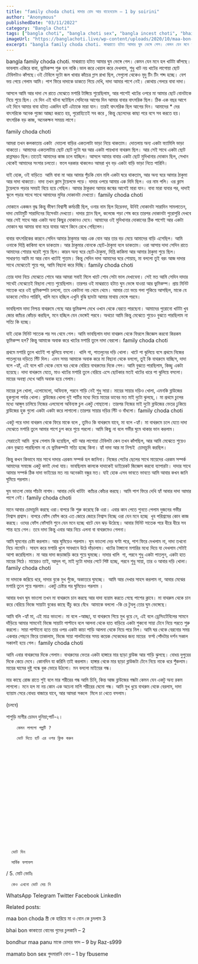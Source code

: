 ```yaml
---
title: "family choda choti মাদার চোদ আর বাহেনচোদ – 1 by soirini"
author: "Anonymous"
publishedDate: "03/11/2022"
category: "Bangla Choti"
tags: ["bangla choti", "bangla choti sex", "bangla incest choti", "bhai bon", "bhai bon choda chudi", "bon ke choda", "choti", "incest choti", "incest choti golpo", "Maa Chhele", "maa ke chuda"]
imageUrl: "https://banglachoti.live/wp-content/uploads/2020/10/maa-bon-choda-choti-150x150.jpg"
excerpt: "bangla family choda choti. মাঝরাতে হটাত আমার ঘুম ভেঙ্গে গেল। কেমন যেন মনে হল খাটটা কাঁপছে। ভাবলাম একিরে বাবা, ভুমিকম্প শুরু হল নাকি।ভাল করে খেয়াল করে দেখলাম, শুধু খাট নয় খাটের লাগোয়া ছোট টেবিলটাও কাঁপ..."
---
```


bangla family choda choti. মাঝরাতে হটাত আমার ঘুম ভেঙ্গে গেল। কেমন যেন মনে হল খাটটা কাঁপছে। ভাবলাম একিরে বাবা, ভুমিকম্প শুরু হল নাকি।ভাল করে খেয়াল করে দেখলাম, শুধু খাট নয় খাটের লাগোয়া ছোট টেবিলটাও কাঁপছে।ওই টেবিলে দুটো জল খাবার কাঁচের গ্লাস রাখা ছিল, সেগুলো থেকেও মৃদু টিং টিং শব্দ হচ্ছে। বেশ ভয় পেয়ে গেলাম আমি। পাশ ফিরে দাদাকে ডাকতে গিয়ে দেখি, দাদা আমার পাশে নেই। কোথায় গেলরে বাবা দাদা।


আসলে আমি আর দাদা সে রাতে মেঝেতে মশারি টাঙ্গিয়ে শুয়েছিলাম, আর পাশেই খাটের ওপরে মা আমার ছোট বোনটাকে নিয়ে শুয়ে ছিল। যে দিন এই ঘটনা ঘটেছিল সেদিনের আগের দিন আমার বাবার বাৎসরিক ছিল। ঠিক এক বছর আগে ওই দিনে আমার বাবা হটাত একদিন হার্ট এট্যাকে মারা যান। তারই বাৎসরিক ছিল আগের দিন। আমাদের * দের বাৎসরিকে অনেক পুজো আচ্ছা করতে হয়, পুরোহিতেই সব করে , কিন্তু ছেলেদের কাছা পরে বসে সব করতে হয়। বাৎসরিক বড় কাজ, অনেকক্ষন সময়য় লাগে।


family choda choti


আমরা তখন কলকাতায় একটা  দোতলা বাড়ির একতলাটা ভাড়া নিয়ে থাকতাম। দোতলায় অন্য একটা ফ্যামিলি ভাড়া থাকতো। আমাদের একতলাটায় ছোট ছোট দুটো ঘর আর একটা পায়খানা বাথরুম ছিল। আর সেই সাথে একটা ছোট রান্নাঘরও ছিল।তাতেই আমাদের কাজ চলে যাচ্ছিল। আসলে আমার বাবার একটা ছোট মুদিখানার দোকান ছিল, সেখান থেকেই আমাদের সংসার চলতো। ফলে দরকার থাকলেও আমরা খুব বড় একটা বাড়ি ভাড়া নিতে পারিনি।


যাই হোক, ওই বাড়িতে  আমি বাবা মা আর আমার পুঁচকি বোন মলি একটা ঘরে থাকতাম, আর অন্য ঘরে আমার ঠাকুমা আর দাদা থাকতো। দাদা তখন ক্লাস টুয়েলভে পড়ে। দাদার ওপরে আমার এক দিদি ছিল। ওর নাম পলি। ওর ক্লাস টুয়েলভে পড়ার সময়ই বিয়ে হয়ে গেছিল। আমার ঠাকুরদা আমার জন্মের আগেই মারা যান। বাবা মারা যাবার পর, দাদাই স্কুলে পড়ার সাথে সাথে আমাদের মুদির দোকানটা দেখতো। family choda choti


দোকানে একজন বৃদ্ধ কিন্তু ভীষণ বিশ্বাসী কর্মচারী ছিল, ওনার নাম ছিল হিরেনদা, উনিই দোকানটা সারাদিন সামলাতেন, দাদা মোটামুটি সারাদিনের হিসেবটা দেখতো। দাদার প্ল্যান ছিল, কলেজে পড়া শেষ করে তারপর দোকানটা পুরোপুরি দেখবে আর সেই সাথে আর একটা অন্য কিছুর দোকানও দেবে। আমাদের ওই মুদিখানার দোকানের ঠিক পাশেই আর একটা দোকান ঘর আমার বাবা মরে যাবার আগে কিনে রেখে গেছিলেন।












বাবার বাৎসরিকের কারনে সেদিন আমার ঠাকুমার আর এক বোন আর তার বড় মেয়ে আমাদের বাড়ি এসেছিল। আমি ওনাকে দিপ্তি কাকিমা বলে ডাকতাম। আর ঠাকুমার বোনকে ছোট-ঠাকুমা বলে ডাকতাম। ওরা আসায় দাদা সেদিন রাতে আমাদের শোয়ার ঘরেই শুয়ে ছিল। কারন অন্য ঘরে ছোট-ঠাকুমা, দিপ্তি কাকিমা আর আমার ঠাকুমা শুয়ে ছিল।  সাধারণত আমি মা আর বোন খাটেই শুতাম। কিন্তু সেদিন দাদা আমাদের ঘরে শোয়ায়, মা বললো তুই বরং আজ দাদার সাথে মেঝেতেই শুয়ে পর, আমি বিছানা করে দিচ্ছি। family choda choti


তোর দাদা নিচে মেঝেতে শোবে আর আমরা সবাই মিলে খাটে শোব সেটা ভাল দেখাবেনা। সেই মত আমি সেদিন দাদার সাথেই মেঝেতেই বিছানা পেতে শুয়েছিলাম। তারপর ওই মাঝরাতে হটাত ঘুম ভেঙ্গে যাওয়া আর ভুমিকম্প। প্রায় মিনিট সাতেক ধরে ওই ভুমিকম্পটা চললো, তবে একটানা নয় থেমে থেমে। আমার তো ভয়ে গলা শুকিয়ে আসছিল, মাকে যে ডাকবো সেটাও পারিনি, খালি মনে হচ্ছিল এখুনি বুঝি ছাদটা আমার মাথায় ভেঙ্গে পরবে।


ভাবছিলাম দাদা নিশ্চয় বাথরুমে গেছে আর ভুমিকম্প দেখে ওখান থেকে বেরতে পারছেনা। আমাদের পুরোনো খাটটা খুব জোর ক্যাঁচর কোঁচড় করছিল, মনে হচ্ছিল যেন ভেঙ্গেই পরবে। অথচো আমি কিন্তু মেঝেতে শুয়েও বুঝতে পারছিলাম না সত্যি কি হচ্ছে।

যাই হোক মিনিট সাতেক পর সব থেমে গেল। আমি ভাবছিলাম দাদা বাথরুম থেকে ফিরলে জিজ্ঞেস করবো কিরকম ভুমিকম্প হল? কিন্তু আমাকে অবাক করে খাটের মশারি তুলে দাদা বেরলো। family choda choti


প্রথমে মশারি তুলে খাটেই পা ঝুলিয়ে বসলো।  খালি গা, পাতলুনের দড়ি খোলা। খাটে পা ঝুলিয়ে বসে প্রথমে নিজের পাতলুনের দড়িতে গিঁট দিল। এমন সময় আমাকে অবাক করে মা বিছানা থেকে বললো, তুই কি বাথরুমে যাচ্ছিস, দাদা বলে -হ্যাঁ, এই বলে খাট থেকে নেমে ঘর থেকে বেরিয়ে বাথরুমের দিকে গেল। আমি বুঝতে পারছিলাম, কিচ্ছু একটা হয়েছে। দাদা বাথরুমে যেতে, মাও খাটের মশারি তুলে বেরিয়ে এসে ছোটকার মতই খাটের ধারে পা ঝুলিয়ে বসলো। মায়ের অবস্থা দেখে আমি অবাক হয়ে গেলাম।


মায়ের চুল খোলা, এলোমেলো, অবিন্যস্ত, পরনে শাড়ি নেই শুধু সায়া। মায়ের সায়ার দড়িও খোলা, এমনকি ব্লাউজের হুকগুলো পর্যন্ত খোলা। ব্লাউজের খোলা দুই পাটির মধ্যে দিয়ে মায়ের ডাবের মত মাই দুটো ঝুলছে,। মা প্রথমে চুলের মধ্যে আঙ্গুল চালিয়ে নিজের এলমেলো অবিন্যস্ত চুল একটু গোছালো। তারপর নিজের মাই দুটো ব্লাউজের ভেতর ঢুকিয়ে ব্লাউজের হুক গুলো একটা একটা করে লাগালো।তারপর সায়ার দড়ির গিঁট ও বাঁধলো। family choda choti


একটু পরে দাদা বাথরুম থেকে ফিরে মাকে বলে , তুমিও কি বাথরুমে যাবে, মা বলে -হ্যাঁ। মা বাথরুমে চলে যেতে দাদা মেঝেতে মশারি তুলে আমার পাশে চুপ করে শুয়ে পরলো। আমি কিছু না বলে গভীর ঘুমে থাকার ভান করলাম।

সেরাতেই আমি  বুঝে গেলাম কি হয়েছিল, খাট আর লাগোয়া টেবিলটা কেন তখন কাঁপছিল, আর আমি মেঝেতে শুয়েও কেন বুঝতে পারছিলাম না যে ভুমিকম্পটা সত্যি হচ্ছে কিনা। হ্যাঁ দাদা আর মা নিশ্চই  চোদাচুদি করছিল।


কিন্তু কখন কিভাবে মার সাথে দাদার এরকম সম্পর্ক হল জানিনা। নিজের পেটের ছেলের সাথে মায়েদের এরকম সম্পর্ক আমাদের সমাজে একটু কমই দেখা যায়। ভাবছিলাম কালকে দাদাকেই ডাইরেকট জিজ্ঞেস করবো ব্যাপারটা। দাদার সাথে আমার সম্পর্ক ঠিক দাদা ভাইয়ের মত নয় অনেকটা বন্ধুর মত। যাই হোক এসব ভাবতে ভাবতে আমি আবার কখন জানি ঘুমিয়ে পরলাম।

ঘুম ভাংলো ভোর পাঁচটা নাগাদ। আবার দেখি খাটটা  ক্যাঁচর কোঁচর করছে। আমি পাশ ফিরে দেখি হ্যাঁ আবার দাদা আমার পাশে নেই। family choda choti


মানে আবার চোদাচুদি করছে ওরা।বাপরে কি শুরু করেছে কি ওরা। এবার কান পেতে শুনতে পেলাম দুজনের গভীর নিশ্বাস প্রশ্বাস। বাপরে ফোঁস ফোঁস করে এত জোরে জোরে নিশ্বাস নিচ্ছে ওরা যেন মনে হচ্ছে  খুব পরিশ্রমের কোন কাজ করছে। ওদের ফোঁস ফোঁসানি শুনে যেন মনে হচ্ছে খাটে যেন ঝড় উঠেছে। আবার মিনিট সাতেক পরে ধীরে ধীরে সব শান্ত হয়ে গেল। তবে দাদা কিন্তু এবার আর নিচে এলনা বা বাথরুমেও গেলনা।


আমি ঘুমনোর চেষ্টা করলাম। আর ঘুমিয়েও পরলাম। ঘুম ভাংলো দেড় ঘণ্টা পরে, পাশ ফিরে দেখলাম না, দাদা তখনো নিচে নামেনি। সাহস করে মশারি খুলে সাবধানে উঠে দাঁড়ালাম। খাটের টাঙ্গানো মশারির মধ্যে দিয়ে যা দেখলাম সেটাই আশা করেছিলাম। মা আর দাদা জড়াজড়ি করে শুয়ে ঘুমচ্ছে। দাদার খালি  গা, পরনে শুধু একটা পাতলুন, একটা হাত মায়ের পিঠে। মায়েরও তাই, আদুল গা, মাই দুটো দাদার পেটে পিষ্ট হচ্ছে, পরনে শুধু সায়া, তার ও আবার দড়ি খোলা। family choda choti


মা দাদাকে জরিয়ে ধরে, দাদার বুকে মুখ গুঁজে, অকাতরে ঘুমচ্ছে।  আমি আর দেখার সাহস করলাম না, আবার মেঝের মশারি তুলে শুয়ে পরলাম। একটু চেষ্টার পর ঘুমিয়েও পরলাম ।

আবার যখন ঘুম ভাংলো তখন মা বাথরুমে চান করছে আর দাদা ব্যয়াম করতে গেছে পাশের ক্লাবে। মা বাথরুম থেকে চান করে বেরিয়ে ভিজে সায়াটা বুকের কাছে উঁচু করে বেঁধে  আমাকে বললো -কি রে টুবলু তোর ঘুম ভেঙ্গেছে।


আমি বলি -হ্যাঁ মা, এই মাত্র ভাংলো। মা বলে -আচ্ছা, যা বাথরুমে গিয়ে মুখ ধুয়ে নে, এই বলে ড্রেসিংটেবিলের সামনে দাঁড়িয়ে আমার সামনেই ভিজে সায়াটা পাল্টাবে বলে আলনা থেকে হাত বাড়িয়ে একটা শুকনো সায়া টেনে নিয়ে পরতে শুরু করলো। সায়া পাল্টানো হতে তার ওপর একটা কাচা শাড়ি আলনা থেকে নিয়ে পরে নিল। আমি ঘর থেকে বেরনোর সময় একবার পেছনে ফিরে তাকালাম, ভিজে সায়া পালটানোর সময় কয়েক সেকেন্ডের জন্য মায়ের  ফর্সা পোঁদটার দর্শন সকাল সকালই হয়ে গেল। family choda choti


আমি এবার বাথরুমের দিকে গেলাম। বাথরুমের ভেতর একটা হাঙ্গারে মার ছাড়া ব্লাউজ আর শাড়ি ঝুলছে। বোধয় দুপুরের দিকে কেচে দেবে। কোনদিন যা করিনি তাই করলাম। হাঙ্গার থেকে মার ছাড়া ব্লাউজটা টেনে নিয়ে নাকে ধরে শুঁকলাম। মায়ের ঘামের দুষ্টু গন্ধে বুক ভোরে উঠলো। মন বললো মাইয়ের গন্ধ।


মার কাছে রোজ রাতে শুই বলে মার শরীরের গন্ধ আমি চিনি, কিন্ত আজ ব্লাউজের গন্ধটা কেমন যেন একটু অন্য রকম লাগলো। মনে হল মা নয় কোন এক অচেনা মাগি শরীরের ঘেমো গন্ধ। আমি মুখ ধুয়ে বাথরুম থেকে বেরলাম, দাদা ব্যায়াম সেরে বোধয় বাজারে যাবে, আর আমরা সকলে  মিলে চা খেতে বসলাম।

(চলবে)


শাশুড়ি মাগীর চোদন দুনিয়া;পার্ট-২।


 
 
 
        কেমন লাগলো গল্পটি ?      
 
        ভোট দিতে হার্ট এর ওপর ক্লিক করুন      
 
 
 
 
 
 
 
 
 
 
 
 
 
 
 
 
 
 
 
 
 
      ভোট দিন    
 
      সার্বিক ফলাফল 
 / 5. মোট ভোটঃ 
 
 
      কেও এখনো ভোট দেয় নি    
 
 
 
 
WhatsApp
Telegram
Twitter
Facebook
LinkedIn




Related posts:






maa bon choda স্ত্রী কে হারিয়ে মা ও বোন কে চুদলাম 3




bhai bon কাকাতো বোনের গুদের চুলকানি – 2




bondhur maa panu মাকে চোদার ফাদ – 9 by Raz-s999




mamato bon sex গুদমারানি বোন – 1 by fbuseme
